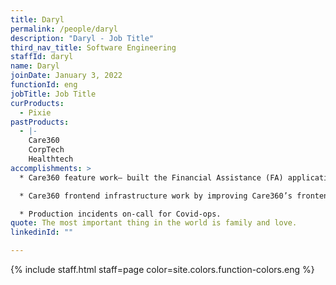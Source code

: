 ```yaml
---
title: Daryl
permalink: /people/daryl
description: "Daryl - Job Title"
third_nav_title: Software Engineering
staffId: daryl
name: Daryl
joinDate: January 3, 2022
functionId: eng
jobTitle: Job Title
curProducts:
  - Pixie
pastProducts:
  - |-
    Care360
    CorpTech
    Healthtech
accomplishments: >
  * Care360 feature work– built the Financial Assistance (FA) application flow. 

  * Care360 frontend infrastructure work by improving Care360’s frontend performance and reliability.

  * Production incidents on-call for Covid-ops.
quote: The most important thing in the world is family and love.
linkedinId: ""

---
```


{% include staff.html staff=page color=site.colors.function-colors.eng %}
